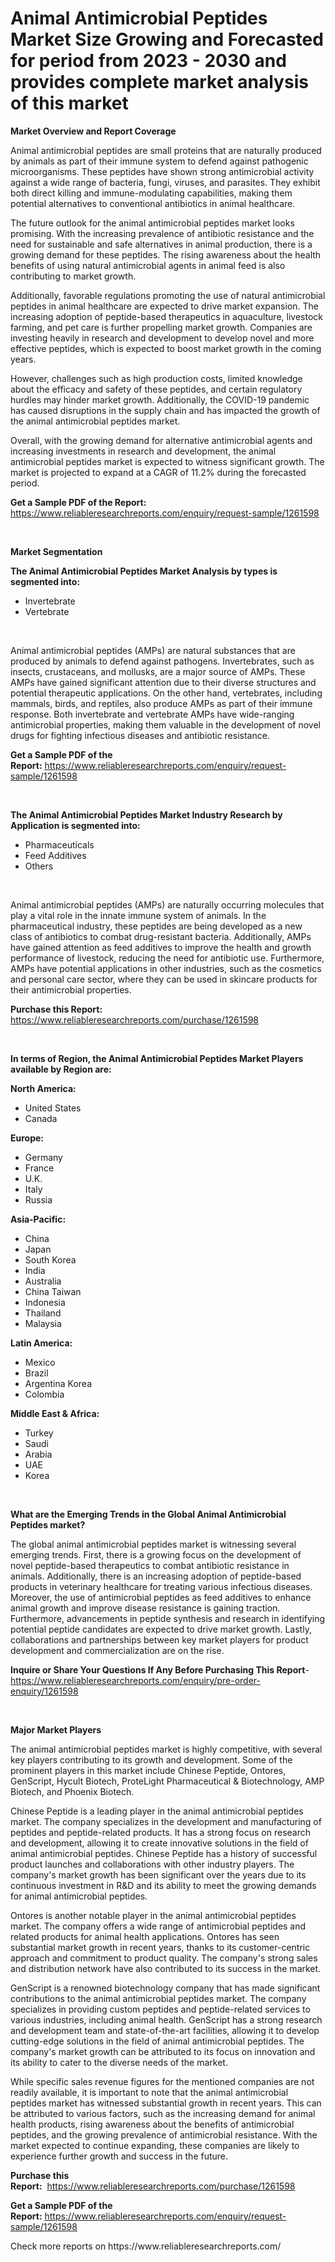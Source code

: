<p><h1>Animal Antimicrobial Peptides Market Size Growing and Forecasted for period from 2023 - 2030 and provides complete market analysis of this market</h1></p><p><strong>Market Overview and Report Coverage</strong></p>
<p><p>Animal antimicrobial peptides are small proteins that are naturally produced by animals as part of their immune system to defend against pathogenic microorganisms. These peptides have shown strong antimicrobial activity against a wide range of bacteria, fungi, viruses, and parasites. They exhibit both direct killing and immune-modulating capabilities, making them potential alternatives to conventional antibiotics in animal healthcare.</p><p>The future outlook for the animal antimicrobial peptides market looks promising. With the increasing prevalence of antibiotic resistance and the need for sustainable and safe alternatives in animal production, there is a growing demand for these peptides. The rising awareness about the health benefits of using natural antimicrobial agents in animal feed is also contributing to market growth.</p><p>Additionally, favorable regulations promoting the use of natural antimicrobial peptides in animal healthcare are expected to drive market expansion. The increasing adoption of peptide-based therapeutics in aquaculture, livestock farming, and pet care is further propelling market growth. Companies are investing heavily in research and development to develop novel and more effective peptides, which is expected to boost market growth in the coming years.</p><p>However, challenges such as high production costs, limited knowledge about the efficacy and safety of these peptides, and certain regulatory hurdles may hinder market growth. Additionally, the COVID-19 pandemic has caused disruptions in the supply chain and has impacted the growth of the animal antimicrobial peptides market.</p><p>Overall, with the growing demand for alternative antimicrobial agents and increasing investments in research and development, the animal antimicrobial peptides market is expected to witness significant growth. The market is projected to expand at a CAGR of 11.2% during the forecasted period.</p></p>
<p><strong>Get a Sample PDF of the Report:</strong> <a href="https://www.reliableresearchreports.com/enquiry/request-sample/1261598">https://www.reliableresearchreports.com/enquiry/request-sample/1261598</a></p>
<p>&nbsp;</p>
<p><strong>Market Segmentation</strong></p>
<p><strong>The Animal Antimicrobial Peptides Market Analysis by types is segmented into:</strong></p>
<p><ul><li>Invertebrate</li><li>Vertebrate</li></ul></p>
<p>&nbsp;</p>
<p><p>Animal antimicrobial peptides (AMPs) are natural substances that are produced by animals to defend against pathogens. Invertebrates, such as insects, crustaceans, and mollusks, are a major source of AMPs. These AMPs have gained significant attention due to their diverse structures and potential therapeutic applications. On the other hand, vertebrates, including mammals, birds, and reptiles, also produce AMPs as part of their immune response. Both invertebrate and vertebrate AMPs have wide-ranging antimicrobial properties, making them valuable in the development of novel drugs for fighting infectious diseases and antibiotic resistance.</p></p>
<p><strong>Get a Sample PDF of the Report:</strong>&nbsp;<a href="https://www.reliableresearchreports.com/enquiry/request-sample/1261598">https://www.reliableresearchreports.com/enquiry/request-sample/1261598</a></p>
<p>&nbsp;</p>
<p><strong>The Animal Antimicrobial Peptides Market Industry Research by Application is segmented into:</strong></p>
<p><ul><li>Pharmaceuticals</li><li>Feed Additives</li><li>Others</li></ul></p>
<p>&nbsp;</p>
<p><p>Animal antimicrobial peptides (AMPs) are naturally occurring molecules that play a vital role in the innate immune system of animals. In the pharmaceutical industry, these peptides are being developed as a new class of antibiotics to combat drug-resistant bacteria. Additionally, AMPs have gained attention as feed additives to improve the health and growth performance of livestock, reducing the need for antibiotic use. Furthermore, AMPs have potential applications in other industries, such as the cosmetics and personal care sector, where they can be used in skincare products for their antimicrobial properties.</p></p>
<p><strong>Purchase this Report:</strong>&nbsp; <a href="https://www.reliableresearchreports.com/purchase/1261598">https://www.reliableresearchreports.com/purchase/1261598</a></p>
<p>&nbsp;</p>
<p><strong>In terms of Region, the Animal Antimicrobial Peptides Market Players available by Region are:</strong></p>
<p>
    <p> <strong> North America: </strong>
        <ul>
            <li>United States</li>
            <li>Canada</li>
        </ul>
        </p> 
    <p> <strong> Europe: </strong>
        <ul>
            <li>Germany</li>
            <li>France</li>
            <li>U.K.</li>
            <li>Italy</li>
            <li>Russia</li>
        </ul>
        </p> 
    <p> <strong> Asia-Pacific: </strong>
        <ul>
            <li>China</li>
            <li>Japan</li>
            <li>South Korea</li>
            <li>India</li>
            <li>Australia</li>
            <li>China Taiwan</li>
            <li>Indonesia</li>
            <li>Thailand</li>
            <li>Malaysia</li>
        </ul>
        </p> 
    <p> <strong> Latin America: </strong>
        <ul>
            <li>Mexico</li>
            <li>Brazil</li>
            <li>Argentina Korea</li>
            <li>Colombia</li>
        </ul>
        </p> 
    <p> <strong> Middle East & Africa: </strong>
        <ul>
            <li>Turkey</li>
            <li>Saudi</li>
            <li>Arabia</li>
            <li>UAE</li>
            <li>Korea</li>
        </ul>
    </p>
    </p>
<p>&nbsp;</p>
<p><strong>What are the Emerging Trends in the Global Animal Antimicrobial Peptides market?</strong></p>
<p><p>The global animal antimicrobial peptides market is witnessing several emerging trends. First, there is a growing focus on the development of novel peptide-based therapeutics to combat antibiotic resistance in animals. Additionally, there is an increasing adoption of peptide-based products in veterinary healthcare for treating various infectious diseases. Moreover, the use of antimicrobial peptides as feed additives to enhance animal growth and improve disease resistance is gaining traction. Furthermore, advancements in peptide synthesis and research in identifying potential peptide candidates are expected to drive market growth. Lastly, collaborations and partnerships between key market players for product development and commercialization are on the rise.</p></p>
<p><strong>Inquire or Share Your Questions If Any Before Purchasing This Report</strong>- <a href="https://www.reliableresearchreports.com/enquiry/pre-order-enquiry/1261598">https://www.reliableresearchreports.com/enquiry/pre-order-enquiry/1261598</a></p>
<p>&nbsp;</p>
<p><strong>Major Market Players</strong></p>
<p><p>The animal antimicrobial peptides market is highly competitive, with several key players contributing to its growth and development. Some of the prominent players in this market include Chinese Peptide, Ontores, GenScript, Hycult Biotech, ProteLight Pharmaceutical & Biotechnology, AMP Biotech, and Phoenix Biotech.</p><p>Chinese Peptide is a leading player in the animal antimicrobial peptides market. The company specializes in the development and manufacturing of peptides and peptide-related products. It has a strong focus on research and development, allowing it to create innovative solutions in the field of animal antimicrobial peptides. Chinese Peptide has a history of successful product launches and collaborations with other industry players. The company's market growth has been significant over the years due to its continuous investment in R&D and its ability to meet the growing demands for animal antimicrobial peptides.</p><p>Ontores is another notable player in the animal antimicrobial peptides market. The company offers a wide range of antimicrobial peptides and related products for animal health applications. Ontores has seen substantial market growth in recent years, thanks to its customer-centric approach and commitment to product quality. The company's strong sales and distribution network have also contributed to its success in the market.</p><p>GenScript is a renowned biotechnology company that has made significant contributions to the animal antimicrobial peptides market. The company specializes in providing custom peptides and peptide-related services to various industries, including animal health. GenScript has a strong research and development team and state-of-the-art facilities, allowing it to develop cutting-edge solutions in the field of animal antimicrobial peptides. The company's market growth can be attributed to its focus on innovation and its ability to cater to the diverse needs of the market.</p><p>While specific sales revenue figures for the mentioned companies are not readily available, it is important to note that the animal antimicrobial peptides market has witnessed substantial growth in recent years. This can be attributed to various factors, such as the increasing demand for animal health products, rising awareness about the benefits of antimicrobial peptides, and the growing prevalence of antimicrobial resistance. With the market expected to continue expanding, these companies are likely to experience further growth and success in the future.</p></p>
<p><strong>Purchase this Report:</strong>&nbsp;&nbsp;<a href="https://www.reliableresearchreports.com/purchase/1261598">https://www.reliableresearchreports.com/purchase/1261598</a></p>
<p></p>
<p><strong>Get a Sample PDF of the Report:</strong>&nbsp;<a href="https://www.reliableresearchreports.com/enquiry/request-sample/1261598">https://www.reliableresearchreports.com/enquiry/request-sample/1261598</a></p>
<p>Check more reports on https://www.reliableresearchreports.com/</p>